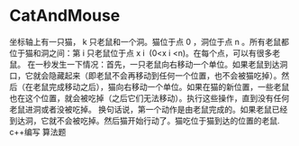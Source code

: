 # CatAndMouse
坐标轴上有一只猫， k 只老鼠和一个洞。猫位于点 0 ，洞位于点 n 。所有老鼠都位于猫和洞之间：第 i 只老鼠位于点 x  i ​  (0&lt;x  i ​  &lt;n)。在每个点，可以有很多老鼠。  在一秒发生一下情况：首先，一只老鼠向右移动一个单位。如果老鼠到达洞口，它就会隐藏起来（即老鼠不会再移动到任何一个位置，也不会被猫吃掉）。然后（在老鼠完成移动之后），猫向右移动一个单位。如果在猫的新位置，一些老鼠也在这个位置，就会被吃掉（之后它们无法移动）。执行这些操作，直到没有任何老鼠进洞或者没被吃掉。  换句话说，第一个动作是由老鼠完成的。如果老鼠已经到达洞，它就不会被吃掉。然后猫开始行动了。猫吃位于猫到达的位置的老鼠.
c++编写
算法题
